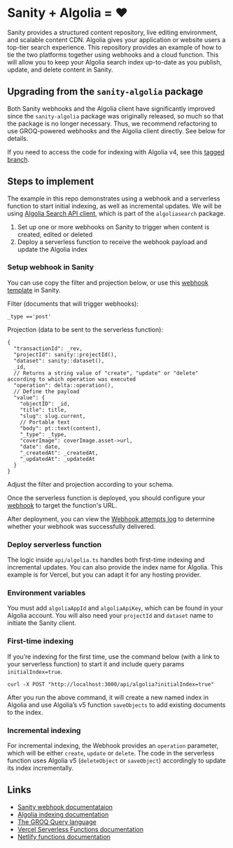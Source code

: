 # Sanity + Algolia = ♥️

Sanity provides a structured content repository, live editing environment, and scalable content CDN. Algolia gives your application or website users a top-tier search experience. This repository provides an example of how to tie the two platforms together using webhooks and a cloud function. This will allow you to keep your Algolia search index up-to-date as you publish, update, and delete content in Sanity.

## Upgrading from the `sanity-algolia` package
Both Sanity webhooks and the Algolia client have significantly improved since the `sanity-algolia` package was originally released, so much so that the package is no longer necessary. Thus, we recommend refactoring to use GROQ-powered webhooks and the Algolia client directly. See below for details.

If you need to access the code for indexing with Algolia v4, see this [tagged branch](https://github.com/sanity-io/sanity-algolia/tree/1.1.0).

## Steps to implement

The example in this repo demonstrates using a webhook and a serverless function to start initial indexing, as well as incremental updates. We will be using [Algolia Search API client](https://www.algolia.com/doc/libraries/javascript/v5/methods/search/), which is part of the `algoliasearch` package.

1. Set up one or more webhooks on Sanity to trigger when content is created, edited or deleted
2. Deploy a serverless function to receive the webhook payload and update the Algolia index

### Setup webhook in Sanity

You can use copy the filter and projection below, or use this [webhook template](https://www.sanity.io/manage/webhooks/share?name=Algolia%20Indexing&description=indexes%20content%20for%20Algolia&url=https%3A%2F%2Fnextjs-sanity-algolia.vercel.app%2Fapi%2Falgolia&on=create&on=update&on=delete&filter=_type%20%3D%3D%27post%27&projection=%7B%0A%20%20%22transactionId%22%3A%20_rev%2C%0A%20%20%22projectId%22%3A%20sanity%3A%3AprojectId()%2C%0A%22dataset%22%3A%20sanity%3A%3Adataset()%2C%0A_id%2C%0A%22operation%22%3A%20delta%3A%3Aoperation()%2C%0A%22value%22%3A%20%7B%0A%20%20%20%20%22objectID%22%3A%20_id%2C%0A%20%20%20%20%22title%22%3A%20title%2C%0A%20%20%20%20%22slug%22%3A%20slug.current%2C%0A%20%20%20%20%22body%22%3A%20pt%3A%3Atext(content)%2C%0A%20%20%20%20%22_type%22%3A%20_type%2C%0A%20%20%20%20%22coverImage%22%3A%20coverImage%2C%0A%20%20%20%20%22date%22%3A%20date%2C%0A%20%20%20%20%22_createdAt%22%3A%20_createdAt%2C%0A%20%20%20%20%22_updatedAt%22%3A%20_updatedAt%0A%20%20%7D%0A%7D%0A&httpMethod=POST&apiVersion=v2021-03-25&includeDrafts=&headers=%7B%7D) in Sanity.

Filter (documents that will trigger webhooks):
```
_type =='post'
```
Projection (data to be sent to the serverless function):
```
{
  "transactionId": _rev,
  "projectId": sanity::projectId(),
  "dataset": sanity::dataset(),
  _id,
  // Returns a string value of "create", "update" or "delete" according to which operation was executed
  "operation": delta::operation(),
  // Define the payload
  "value": {
    "objectID": _id,
    "title": title,
    "slug": slug.current,
    // Portable text
    "body": pt::text(content),
    "_type": _type,
    "coverImage": coverImage.asset->url,
    "date": date,
    "_createdAt": _createdAt,
    "_updatedAt": _updatedAt
  }
}

```

Adjust the filter and projection according to your schema.

Once the serverless function is deployed, you should configure your [webhook](https://www.sanity.io/docs/webhooks) to target the function's URL.

After deployment, you can view the [Webhook attempts log](https://www.sanity.io/docs/webhooks#fba4a0f4c743) to determine whether your webhook was successfully delivered.

### Deploy serverless function 

The logic inside `api/algolia.ts` handles both first-time indexing and incremental updates. You can also provide the index name for Algolia.
This example is for Vercel, but you can adapt it for any hosting provider. 

### Environment variables

You must add `algoliaAppId` and `algoliaApiKey`, which can be found in your Algolia account.
You will also need your `projectId` and `dataset` name to initiate the Sanity client.

### First-time indexing

If you’re indexing for the first time, use the command below (with a link to your serverless function) to start it and include query params `initialIndex=true`. 

```
curl -X POST "http://localhost:3000/api/algolia?initialIndex=true"
```

After you run the above command, it will create a new named index in Algolia and use Algolia’s v5 function `saveObjects` to add existing documents to the index. 

### Incremental indexing

For incremental indexing, the Webhook provides an `operation` parameter, which will be either `create`, `update` or `delete`. The code in the serverless function uses Algolia v5 (`deleteObject` or `saveObject`) accordingly to update its index incrementally.

## Links

- [Sanity webhook documentataion](https://www.sanity.io/docs/webhooks)
- [Algolia indexing documentation](https://www.algolia.com/doc/libraries/javascript/v5/methods/search/)
- [The GROQ Query language](https://www.sanity.io/docs/groq)
- [Vercel Serverless Functions documentation](https://vercel.com/docs/serverless-functions/introduction)
- [Netlify functions documentation](https://docs.netlify.com/functions/build-with-javascript/)
